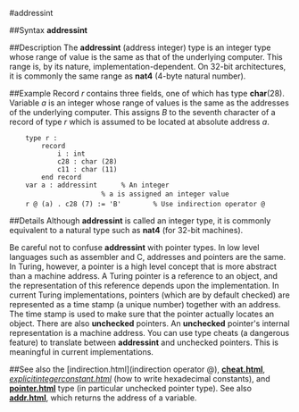 
#addressint

##Syntax
**addressint**


##Description
The **addressint** (address integer) type is an integer type whose range of value is the same as that of the underlying computer. This range is, by its nature, implementation-dependent. On 32-bit architectures, it is commonly the same range as **nat4** (4-byte natural number).


##Example
Record _r_ contains three fields, one of which has type **char**(28). Variable _a_ is an integer whose range of values is the same as the addresses of the underlying computer. This assigns _B_ to the seventh character of a record of type _r_ which is assumed to be located at absolute address _a_.

        type r :
            record
                i : int
                c28 : char (28)
                c11 : char (11)
            end record
        var a : addressint      % An integer
                           % a is assigned an integer value
        r @ (a) . c28 (7) := 'B'        % Use indirection operator @
##Details
Although **addressint** is called an integer type, it is commonly equivalent to a natural type such as **nat4** (for 32-bit machines).

Be careful not to confuse **addressint** with pointer types. In low level languages such as assembler and C, addresses and pointers are the same. In Turing, however, a pointer is a high level concept that is more abstract than a machine address. A Turing pointer is a reference to an object, and the representation of this reference depends upon the implementation. In current Turing implementations, pointers (which are by default checked) are represented as a time stamp (a unique number) together with an address. The time stamp is used to make sure that the pointer actually locates an object. There are also **unchecked** pointers. An **unchecked** pointer's internal representation is a machine address. You can use type cheats (a dangerous feature) to translate between **addressint** and unchecked pointers. This is meaningful in current implementations.


##See also
the [indirection.html](indirection operator @), **[cheat.html](cheat)**, _[explicitintegerconstant.html](explicitIntegerConstant)_ (how to write hexadecimal constants), and **[pointer.html](pointer)** type (in particular unchecked pointer type). See also **[addr.html](addr)**, which returns the address of a variable.

